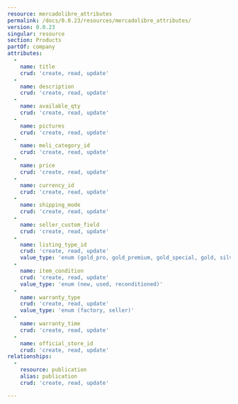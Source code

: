 ```yaml
---
resource: mercadolibre_attributes
permalink: /docs/0.0.23/resources/mercadolibre_attributes/
version: 0.0.23
singular: resource
section: Products
partOf: company
attributes:
  -
    name: title
    crud: 'create, read, update'
  -
    name: description
    crud: 'create, read, update'
  -
    name: available_qty
    crud: 'create, read, update'
  -
    name: pictures
    crud: 'create, read, update'
  -
    name: meli_category_id
    crud: 'create, read, update'
  -
    name: price
    crud: 'create, read, update'
  -
    name: currency_id
    crud: 'create, read, update'
  -
    name: shipping_mode
    crud: 'create, read, update'
  -
    name: seller_custom_field
    crud: 'create, read, update'
  -
    name: listing_type_id
    crud: 'create, read, update'
    value_type: 'enum (gold_pro, gold_premium, gold_special, gold, silver, bronze, free)'
  -
    name: item_condition
    crud: 'create, read, update'
    value_type: 'enum (new, used, reconditioned)'
  -
    name: warranty_type
    crud: 'create, read, update'
    value_type: 'enum (factory, seller)'
  -
    name: warranty_time
    crud: 'create, read, update'
  -
    name: official_store_id
    crud: 'create, read, update'
relationships:
  -
    resource: publication
    alias: publication
    crud: 'create, read, update'

---
```

